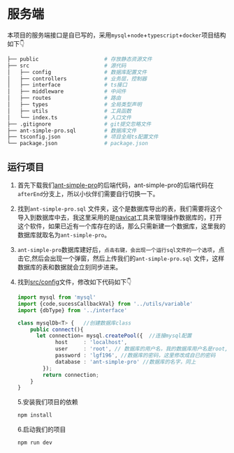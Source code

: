 # 服务端

本项目的服务端接口是自已写的，采用`mysql`+`node`+`typescript`+`docker`项目结构如下:point_down:

```bash
├── public                     # 存放静态资源文件
├── src                        # 源代码
│   ├── config                 # 数据库配置文件
│   ├── controllers            # 业务层，控制器
│   ├── interface              # ts接口
│   ├── middleware             # 中间件
│   ├── routes                 # 路由
│   ├── types                  # 全局类型声明
│   ├── utils                  # 工具函数
│   └── index.ts               # 入口文件
├── .gitignore                 # git提交忽略文件
├── ant-simple-pro.sql         # 数据库文件
├── tsconfig.json              # 项目全局ts配置文件
└── package.json               # package.json
```

## 运行项目

1. 首先下载我们[ant-simple-pro](https://github.com/lgf196/ant-simple-pro/tree/afterEnd)的后端代码，ant-simple-pro的后端代码在`afterEnd`分支上，所以小伙伴们需要自行切换一下。

2. 找到`ant-simple-pro.sql` 文件夹，这个是数据库导出的表，我们需要将这个导入到数据库中去，我这里采用的是[navicat](http://www.navicat.com.cn/)工具来管理操作数据库的，打开这个软件，如果已近有一个库存在的话，那么只需新建一个数据库，这里我的数据库就取名为`ant-simple-pro`。

3. `ant-simple-pro`数据库建好后，`点击右键，会出现一个运行sql文件的一个选项`，点击它,然后会出现一个弹窗，然后上传我们的`ant-simple-pro.sql` 文件，这样数据库的表和数据就会立刻同步进来。

4. 找到[src/config](src/config)文件，修改如下代码如下:point_down:

   ``` ts
   import mysql from 'mysql'
   import {code,sucessCallbackVal} from '../utils/variable'
   import {dbType} from '../interface'
   
   class mysqlDb<T> {   //创建数据库class
       public connect(){
         let connection= mysql.createPool({  //连接mysql配置
               host     : 'localhost',
               user     : 'root', // 数据库的用户名，我的数据库用户名是root,小伙伴们的用户名自行修改
               password : 'lgf196', //数据库的密码，这里修改成自已的密码
               database : 'ant-simple-pro' //数据库的名字，同上
           });
           return connection;
       }
   }
   ```

   5.安装我们项目的依赖

   ``` js
   npm install
   ```

   6.启动我们的项目

   ``` js
   npm run dev
   ```

   

